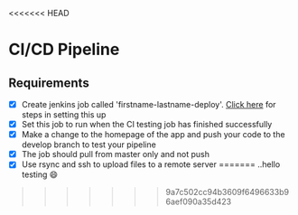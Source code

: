 <<<<<<< HEAD
# CI/CD Pipeline
## Requirements
- [x] Create jenkins job called 'firstname-lastname-deploy'. [Click here](https://github.com/ugneokmanaite/NodeJS_AWS_Deploy_code) for steps in setting this up 
- [x] Set this job to run when the CI testing job has finished successfully
- [x] Make a change to the homepage of the app and push your code to the develop branch to test your pipeline 
- [x] The job should pull from master only and not push
- [x] Use rsync and ssh to upload files to a remote server
=======
..hello testing :smile: 
>>>>>>> 9a7c502cc94b3609f6496633b96aef090a35d423
